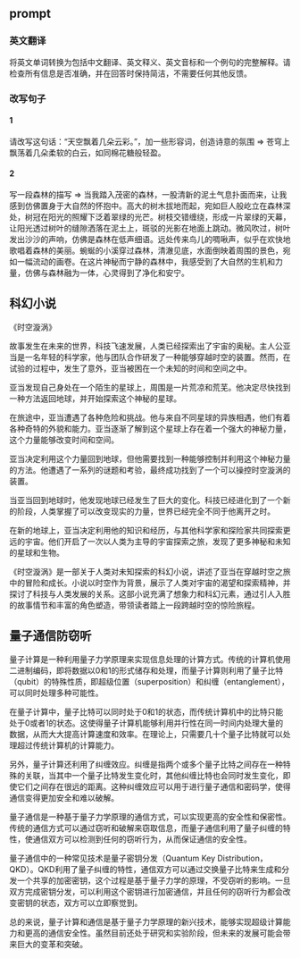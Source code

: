 ## prompt

### 英文翻译

将英文单词转换为包括中文翻译、英文释义、英文音标和一个例句的完整解释。请检查所有信息是否准确，并在回答时保持简洁，不需要任何其他反馈。

### 改写句子

#### 1

请改写这句话：“天空飘着几朵云彩。”，加一些形容词，创造诗意的氛围
=> 苍穹上飘荡着几朵柔软的白云，如同棉花糖般轻盈。

#### 2

写一段森林的描写
=>
当我踏入茂密的森林，一股清新的泥土气息扑面而来，让我感到仿佛置身于大自然的怀抱中。高大的树木拔地而起，宛如巨人般屹立在森林深处，树冠在阳光的照耀下泛着翠绿的光芒。树枝交错缠绕，形成一片翠绿的天幕，让阳光透过树叶的缝隙洒落在泥土上，斑驳的光影在地面上跳动。微风吹过，树叶发出沙沙的声响，仿佛是森林在低声细语。远处传来鸟儿的啁啾声，似乎在欢快地歌唱着森林的美丽。蜿蜒的小溪穿过森林，清澈见底，水面倒映着周围的景色，宛如一幅流动的画卷。在这片神秘而宁静的森林中，我感受到了大自然的生机和力量，仿佛与森林融为一体，心灵得到了净化和安宁。

## 科幻小说

《时空漩涡》

故事发生在未来的世界，科技飞速发展，人类已经探索出了宇宙的奥秘。主人公亚当是一名年轻的科学家，他与团队合作研发了一种能够穿越时空的装置。然而，在试验的过程中，发生了意外，亚当被困在一个未知的时间和空间之中。

亚当发现自己身处在一个陌生的星球上，周围是一片荒凉和荒芜。他决定尽快找到一种方法返回地球，并开始探索这个神秘的星球。

在旅途中，亚当遭遇了各种危险和挑战。他与来自不同星球的异族相遇，他们有着各种奇特的外貌和能力。亚当逐渐了解到这个星球上存在着一个强大的神秘力量，这个力量能够改变时间和空间。

亚当决定利用这个力量回到地球，但他需要找到一种能够控制并利用这个神秘力量的方法。他遭遇了一系列的谜题和考验，最终成功找到了一个可以操控时空漩涡的装置。

当亚当回到地球时，他发现地球已经发生了巨大的变化。科技已经进化到了一个新的阶段，人类掌握了可以改变现实的力量，世界已经完全不同于他离开之时。

在新的地球上，亚当决定利用他的知识和经历，与其他科学家和探险家共同探索更远的宇宙。他们开启了一次以人类为主导的宇宙探索之旅，发现了更多神秘和未知的星球和生物。

《时空漩涡》是一部关于人类对未知探索的科幻小说，讲述了亚当在穿越时空之旅中的冒险和成长。小说以时空作为背景，展示了人类对宇宙的渴望和探索精神，并探讨了科技与人类发展的关系。这部小说充满了想象力和科幻元素，通过引人入胜的故事情节和丰富的角色塑造，带领读者踏上一段跨越时空的惊险旅程。

## 量子通信防窃听

量子计算是一种利用量子力学原理来实现信息处理的计算方式。传统的计算机使用二进制编码，即将数据以0和1的形式储存和处理，而量子计算则利用了量子比特（qubit）的特殊性质，即超级位置（superposition）和纠缠（entanglement），可以同时处理多种可能性。

在量子计算中，量子比特可以同时处于0和1的状态，而传统计算机中的比特只能处于0或者1的状态。这使得量子计算机能够利用并行性在同一时间内处理大量的数据，从而大大提高计算速度和效率。在理论上，只需要几十个量子比特就可以处理超过传统计算机的计算能力。

另外，量子计算还利用了纠缠效应。纠缠是指两个或多个量子比特之间存在一种特殊的关联，当其中一个量子比特发生变化时，其他纠缠比特也会同时发生变化，即使它们之间存在很远的距离。这种纠缠效应可以用于进行量子通信和密码学，使得通信变得更加安全和难以破解。

量子通信是一种基于量子力学原理的通信方式，可以实现更高的安全性和保密性。传统的通信方式可以通过窃听和破解来窃取信息，而量子通信利用了量子纠缠的特性，使通信双方可以检测到任何的窃听行为，从而保证通信的安全性。

量子通信中的一种常见技术是量子密钥分发（Quantum Key Distribution，QKD）。QKD利用了量子纠缠的特性，通信双方可以通过交换量子比特来生成和分发一个共享的加密密钥，这个过程是基于量子力学的原理，不受窃听的影响。一旦双方完成密钥分发，可以利用这个密钥进行加密通信，并且任何的窃听行为都会改变密钥的状态，双方可以立即察觉到。

总的来说，量子计算和通信是基于量子力学原理的新兴技术，能够实现超级计算能力和更高的通信安全性。虽然目前还处于研究和实验阶段，但未来的发展可能会带来巨大的变革和突破。
